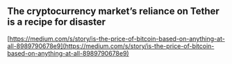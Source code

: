 ## The cryptocurrency market’s reliance on Tether is a recipe for disaster
  
  [https://medium.com/s/story/is-the-price-of-bitcoin-based-on-anything-at-all-8989790678e9](https://medium.com/s/story/is-the-price-of-bitcoin-based-on-anything-at-all-8989790678e9)